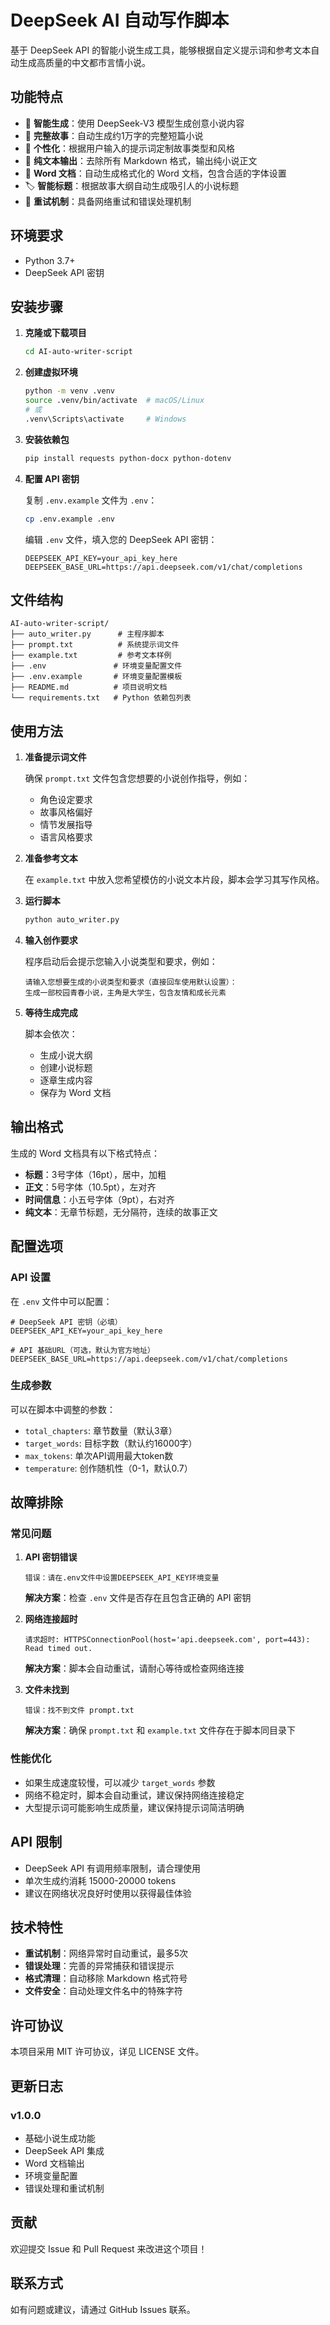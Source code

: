 # DeepSeek AI 自动写作脚本

基于 DeepSeek API 的智能小说生成工具，能够根据自定义提示词和参考文本自动生成高质量的中文都市言情小说。

## 功能特点

- 🤖 **智能生成**：使用 DeepSeek-V3 模型生成创意小说内容
- 📖 **完整故事**：自动生成约1万字的完整短篇小说
- 🎯 **个性化**：根据用户输入的提示词定制故事类型和风格
- 📝 **纯文本输出**：去除所有 Markdown 格式，输出纯小说正文
- 📄 **Word 文档**：自动生成格式化的 Word 文档，包含合适的字体设置
- 🏷️ **智能标题**：根据故事大纲自动生成吸引人的小说标题
- 🔄 **重试机制**：具备网络重试和错误处理机制

## 环境要求

- Python 3.7+
- DeepSeek API 密钥

## 安装步骤

1. **克隆或下载项目**
   ```bash
   cd AI-auto-writer-script
   ```

2. **创建虚拟环境**
   ```bash
   python -m venv .venv
   source .venv/bin/activate  # macOS/Linux
   # 或
   .venv\Scripts\activate     # Windows
   ```

3. **安装依赖包**
   ```bash
   pip install requests python-docx python-dotenv
   ```

4. **配置 API 密钥**
   
   复制 `.env.example` 文件为 `.env`：
   ```bash
   cp .env.example .env
   ```
   
   编辑 `.env` 文件，填入您的 DeepSeek API 密钥：
   ```
   DEEPSEEK_API_KEY=your_api_key_here
   DEEPSEEK_BASE_URL=https://api.deepseek.com/v1/chat/completions
   ```

## 文件结构

```
AI-auto-writer-script/
├── auto_writer.py      # 主程序脚本
├── prompt.txt          # 系统提示词文件
├── example.txt         # 参考文本样例
├── .env               # 环境变量配置文件
├── .env.example       # 环境变量配置模板
├── README.md          # 项目说明文档
└── requirements.txt   # Python 依赖包列表
```

## 使用方法

1. **准备提示词文件**
   
   确保 `prompt.txt` 文件包含您想要的小说创作指导，例如：
   - 角色设定要求
   - 故事风格偏好
   - 情节发展指导
   - 语言风格要求

2. **准备参考文本**
   
   在 `example.txt` 中放入您希望模仿的小说文本片段，脚本会学习其写作风格。

3. **运行脚本**
   ```bash
   python auto_writer.py
   ```

4. **输入创作要求**
   
   程序启动后会提示您输入小说类型和要求，例如：
   ```
   请输入您想要生成的小说类型和要求（直接回车使用默认设置）：
   生成一部校园青春小说，主角是大学生，包含友情和成长元素
   ```

5. **等待生成完成**
   
   脚本会依次：
   - 生成小说大纲
   - 创建小说标题
   - 逐章生成内容
   - 保存为 Word 文档

## 输出格式

生成的 Word 文档具有以下格式特点：

- **标题**：3号字体（16pt），居中，加粗
- **正文**：5号字体（10.5pt），左对齐
- **时间信息**：小五号字体（9pt），右对齐
- **纯文本**：无章节标题，无分隔符，连续的故事正文

## 配置选项

### API 设置

在 `.env` 文件中可以配置：

```
# DeepSeek API 密钥（必填）
DEEPSEEK_API_KEY=your_api_key_here

# API 基础URL（可选，默认为官方地址）
DEEPSEEK_BASE_URL=https://api.deepseek.com/v1/chat/completions
```

### 生成参数

可以在脚本中调整的参数：

- `total_chapters`: 章节数量（默认3章）
- `target_words`: 目标字数（默认约16000字）
- `max_tokens`: 单次API调用最大token数
- `temperature`: 创作随机性（0-1，默认0.7）

## 故障排除

### 常见问题

1. **API 密钥错误**
   ```
   错误：请在.env文件中设置DEEPSEEK_API_KEY环境变量
   ```
   **解决方案**：检查 `.env` 文件是否存在且包含正确的 API 密钥

2. **网络连接超时**
   ```
   请求超时: HTTPSConnectionPool(host='api.deepseek.com', port=443): Read timed out.
   ```
   **解决方案**：脚本会自动重试，请耐心等待或检查网络连接

3. **文件未找到**
   ```
   错误：找不到文件 prompt.txt
   ```
   **解决方案**：确保 `prompt.txt` 和 `example.txt` 文件存在于脚本同目录下

### 性能优化

- 如果生成速度较慢，可以减少 `target_words` 参数
- 网络不稳定时，脚本会自动重试，建议保持网络连接稳定
- 大型提示词可能影响生成质量，建议保持提示词简洁明确

## API 限制

- DeepSeek API 有调用频率限制，请合理使用
- 单次生成约消耗 15000-20000 tokens
- 建议在网络状况良好时使用以获得最佳体验

## 技术特性

- **重试机制**：网络异常时自动重试，最多5次
- **错误处理**：完善的异常捕获和错误提示
- **格式清理**：自动移除 Markdown 格式符号
- **文件安全**：自动处理文件名中的特殊字符

## 许可协议

本项目采用 MIT 许可协议，详见 LICENSE 文件。

## 更新日志

### v1.0.0
- 基础小说生成功能
- DeepSeek API 集成
- Word 文档输出
- 环境变量配置
- 错误处理和重试机制

## 贡献

欢迎提交 Issue 和 Pull Request 来改进这个项目！

## 联系方式

如有问题或建议，请通过 GitHub Issues 联系。
